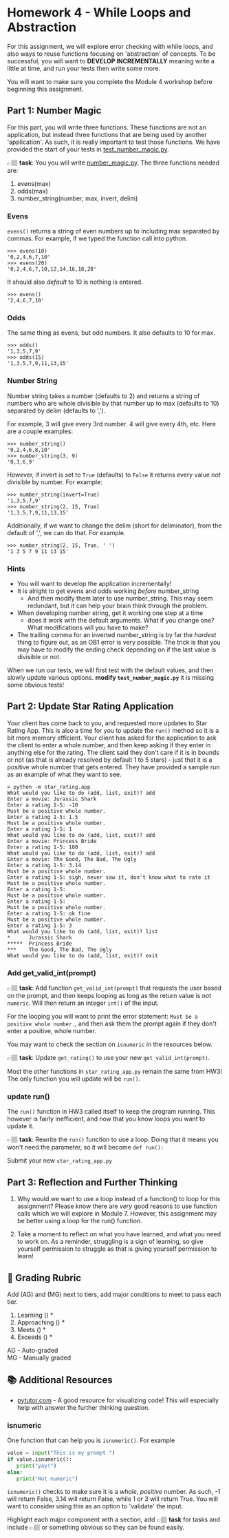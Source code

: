 # Homework 4 - While Loops and Abstraction

For this assignment, we will explore error checking with while loops, and also ways to reuse functions focusing on 'abstraction' of concepts. To be successful, you will want to **DEVELOP INCREMENTALLY** meaning write a little at  time, and run your tests then write some more. 

You will want to make sure you complete the Module 4 workshop before beginning this assignment. 

## Part 1: Number Magic
For this part, you will write three functions. These functions are not an application, but instead three functions that are being used by another 'application'. As such, it is really important to test those functions. We have provided the start of your tests in [test_number_magic.py](test_number_magic.py).

👉🏽 **task**: You you will write [number_magic.py](number_magic.py). The three functions needed are:

1. evens(max)
2. odds(max)
3. number_string(number, max, invert, delim)

### Evens
`evens()` returns a string of even numbers up to including max separated by commas. For example, if we typed the function call into python.

```console
>>> evens(10)
'0,2,4,6,7,10'
>>> evens(20)
'0,2,4,6,7,10,12,14,16,18,20'
```
It should also *default* to 10 is nothing is entered.
```console 
>>> evens()
'2,4,6,7,10'
```

### Odds
The same thing as evens, but odd numbers. It also defaults to 10 for max.

```console
>>> odds()
'1,3,5,7,9'
>>> odds(15)
'1,3,5,7,9,11,13,15'
```

### Number String
Number string takes a number (defaults to 2) and returns a string of numbers who are whole divisible by that number up to max (defaults to 10) separated by delim (defaults to ',').

For example, 3 will give every 3rd number. 4 will give every 4th, etc. Here are a couple examples:
```console
>>> number_string()
'0,2,4,6,8,10'
>>> number_string(3, 9)
'0,3,6,9'
```

However, if invert is set to `True` (defaults) to `False` it returns every value *not* divisible by number. For example:

```console
>>> number_string(invert=True)
'1,3,5,7,9'
>>> number_string(2, 15, True)
'1,3,5,7,9,11,13,15'
```

Additionally, if we want to change the delim (short for deliminator), from the default of ',', we can do that. For example.

```console
>>> number_string(2, 15, True, ' ')
'1 3 5 7 9 11 13 15'
```

### Hints

* You will want to develop the application incrementally! 
* It is alright to get evens and odds working *before* number_string
  * And then modify them later to use number_string. This may seem redundant, but it can help your brain think through the problem.
* When developing number string, get it working one step at a time
  * does it work with the default arguments. What if you change one? What modifications will you have to make?
* The trailing comma for an inverted number_string is by far the *hardest* thing to figure out, as an OB1 error is very possible. The trick is that you may have to modify the ending check depending on if the last value is divisible or not.

When we run our tests, we will first test with the default values, and then slowly update various options. **modify `test_number_magic.py`** it is missing some obvious tests! 

## Part 2: Update Star Rating Application 

Your client has come back to you, and requested more updates to Star Rating App. This is also a time for you to update the `run()` method so it is a bit more memory efficient.
Your client has asked for the application to ask the client to enter a whole number, and then keep asking if they enter in anything else for the rating. The client said they don't care if it is in bounds or not (as that is already resolved by default 1 to 5 stars) - just that it is a positive whole number that gets entered. They have provided a sample run as an example of what they want to see. 

```console
> python -m star_rating.app
What would you like to do (add, list, exit)? add
Enter a movie: Jurassic Shark
Enter a rating 1-5: -10 
Must be a positive whole number.
Enter a rating 1-5: 1.5
Must be a positive whole number.
Enter a rating 1-5: 1
What would you like to do (add, list, exit)? add
Enter a movie: Princess Bride
Enter a rating 1-5: 100
What would you like to do (add, list, exit)? add
Enter a movie: The Good, The Bad, The Ugly
Enter a rating 1-5: 3.14
Must be a positive whole number.
Enter a rating 1-5: sigh, never saw it, don't know what to rate it
Must be a positive whole number.
Enter a rating 1-5:
Must be a positive whole number.
Enter a rating 1-5:
Must be a positive whole number.
Enter a rating 1-5: ok fine
Must be a positive whole number.
Enter a rating 1-5: 3
What would you like to do (add, list, exit)? list
*      Jurassic Shark
*****  Princess Bride
***    The Good, The Bad, The Ugly
What would you like to do (add, list, exit)? exit
```

### Add get_valid_int(prompt)
 👉🏽 **task**: Add function `get_valid_int(prompt)` that requests the user based on the prompt, and then keeps looping as long as the return value is not `numeric`. Will then return an integer `int()` of the input. 

 For the looping  you will want to print the error statement: `Must be a positive whole number.`, and then ask them the prompt again if they don't enter a positive, whole number.
 
You may want to check the section on `isnumeric` in the resources below.


 👉🏽 **task**: Update `get_rating()` to use your new `get_valid_int(prompt)`. 

 Most the other functions in `star_rating_app.py` remain the same from HW3! The only function you will update will be `run()`. 

### update run()
The `run()` function in HW3 called itself to keep the program running. This however is fairly inefficient, and now that you know loops you want to update it.

👉🏽 **task**: Rewrite the `run()` function to use a loop. Doing that it means you won't need the parameter, so it will become `def run():`

Submit your new `star_rating_app.py`

## Part 3:  Reflection and Further Thinking

1. Why would we want to use a loop instead of a function() to loop for this assignment? Please know there are *very* good reasons to use function calls which we will explore in Module 7. However, this assignment may be better using a loop for the run() function.  

2. Take a moment to reflect on what you have learned, and what you need to work on. As a reminder, struggling is a sign of learning, so give yourself permission to struggle as that is giving yourself permission to learn! 

## 📝 Grading Rubric


Add (AG) and (MG) next to tiers, add major conditions to meet to pass each tier. 

1. Learning ()
   * 
2. Approaching  ()
   * 
3. Meets  ()
   * 
4. Exceeds  ()
   * 


AG - Auto-graded  
MG - Manually graded


## 📚 Additional Resources
* [pytutor.com](https://pythontutor.com/) - A good resource for visualizing code! This will especially help with answer the further thinking question. 

 ### isnumeric
 One function that can help you is  `isnumeric()`. For example

```python
value = input("This is my prompt ")
if value.isnumeric():
   print("yay!")
else: 
   print("Not numeric")
```

`isnumeric()` checks to make sure it is a *whole*, *positive* number. As such, -1 will return False, 3.14 will return False, while 1 or 3 will return True. You will want to consider using this as an option to 'validate' the input.


Highlight each major component with a section, add  👉🏽 **task** for tasks and include 👉🏽 or something obvious so they can be found easily. 